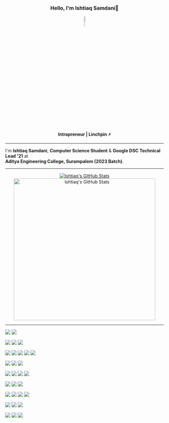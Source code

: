 
<h3 align="center">Hello, I'm Ishtiaq Samdani👋</h3>
<div align="center">
<img src="https://i.pinimg.com/originals/a8/d5/ba/a8d5baeb06fc12c77ccefd0121010d20.gif" width="9%"/>
<p> <b>Intrapreneur | Linchpin ⚡️ </b></p>

</div>

***

I'm <b>Ishtiaq Samdani</b>, <b>Computer Science Student</b> & <b>Google DSC Technical Lead '21</b> at  
<b>Aditya Engineering College, Surampalem (2023 Batch)</b>.  


***
  

<div align="center">



   
<a href="https://github.com/ishtiaqSamdani">
<img align="center" src="https://github-readme-stats.vercel.app/api/top-langs/?username=ishtiaqSamdani&langs_count=8&show_icons=true&theme=tokyonight&bg_color=120deg,22272e,1b2439,1c1f41,261746,360444&hide_border=true&layout=compact" alt="Ishtiaq's GitHub Stats" />
</a>

<a href="https://github.com/ishtiaqSamdani">
<img align="center" src="https://github-readme-stats.vercel.app/api?username=ishtiaqSamdani&show_icons=true&theme=tokyonight&bg_color=120deg,22272e,1b2439,1c1f41,261746,360444&hide_border=true" alt="Ishtiaq's GitHub Stats" width="450rem"/>
</a>

</div>

***


<!-- OS -->
![](https://img.shields.io/badge/OS-Win-informational?style=for-the-badge&logo=Windows&logoColor=white&color=261746&labelColor=360444)
![](https://img.shields.io/badge/OS-Linux-informational?style=for-the-badge&logo=linux&logoColor=white&color=261746&labelColor=360444)


<!-- Editors -->
![](https://img.shields.io/badge/Editor-Pycharm-informational?style=for-the-badge&logo=PyCharm&logoColor=white&color=261746&labelColor=360444)
![](https://img.shields.io/badge/Editor-VS_Code-informational?style=for-the-badge&logo=Visual-Studio-Code&logoColor=white&color=261746&labelColor=360444)
![](https://img.shields.io/badge/Editor-Visual_Studio-informational?style=for-the-badge&logo=Visual-Studio&logoColor=white&color=261746&labelColor=360444)

<!-- Language -->
![](https://img.shields.io/badge/Code-Python-informational?style=for-the-badge&logo=python&logoColor=white&color=261746&labelColor=360444)
![](https://img.shields.io/badge/Code-JavaScript-informational?style=for-the-badge&logo=javascript&logoColor=white&color=261746&labelColor=360444)
![](https://img.shields.io/badge/Code-TypeScript-informational?style=for-the-badge&logo=TypeScript&logoColor=white&color=261746&labelColor=360444)
![](https://img.shields.io/badge/Code-C++-informational?style=for-the-badge&logo=C&logoColor=white&color=261746&labelColor=360444)
![](https://img.shields.io/badge/Code-Golang-informational?style=for-the-badge&logo=go&logoColor=white&color=261746&labelColor=360444)

![](https://img.shields.io/badge/Code-HTML5-informational?style=for-the-badge&logo=HTML5&logoColor=white&labelColor=360444&color=261746)
![](https://img.shields.io/badge/Code-CSS_Wizardry-informational?style=for-the-badge&logo=CSS3&logoColor=white&color=261746&labelColor=360444)
![](https://img.shields.io/badge/Code-Sass-informational?style=for-the-badge&logo=Sass&logoColor=white&labelColor=360444&color=261746)

<!-- FrameWorks Libraries & Tools -->
![](https://img.shields.io/badge/FrameWork-Node.js-informational?style=for-the-badge&logo=Node.js&logoColor=white&color=261746&labelColor=360444)
![](https://img.shields.io/badge/Library-React-informational?style=for-the-badge&logo=React&logoColor=white&color=261746&labelColor=360444)
![](https://img.shields.io/badge/Library-GreenSock-informational?style=for-the-badge&logo=GreenSock&logoColor=white&color=261746&labelColor=360444)
![](https://img.shields.io/badge/FrameWork-Bootstrap-informational?style=for-the-badge&logo=Bootstrap&logoColor=white&color=261746&labelColor=360444)







<!-- Skills -->
![](https://img.shields.io/badge/Skills-Git_Bash-informational?style=for-the-badge&logo=gnu-bash&logoColor=white&color=261746&labelColor=360444)
![](https://img.shields.io/badge/Skills-FastAPI-informational?style=for-the-badge&logo=FastAPI&logoColor=white&color=261746&labelColor=360444)
![](https://img.shields.io/badge/Skills-Figma-informational?style=for-the-badge&logo=Figma&logoColor=white&color=261746&labelColor=360444)

<!-- Competitive -->
![](https://img.shields.io/badge/Competitive-CodeChef-informational?style=for-the-badge&logo=CodeChef&logoColor=white&color=261746&labelColor=360444)
![](https://img.shields.io/badge/Competitive-LeetCode-informational?style=for-the-badge&logo=LeetCode&logoColor=white&color=261746&labelColor=360444)
![](https://img.shields.io/badge/Competitive-HackerRank-informational?style=for-the-badge&logo=HackerRank&logoColor=white&color=261746&labelColor=360444)
![](https://img.shields.io/badge/Competitive-HackerEarth-informational?style=for-the-badge&logo=HackerEarth&logoColor=white&color=261746&labelColor=360444)


<!-- DataBase -->
![](https://img.shields.io/badge/db-PostgreSQL-informational?style=for-the-badge&logo=postgresql&logoColor=white&color=261746&labelColor=360444)
![](https://img.shields.io/badge/db-MongoDB-informational?style=for-the-badge&logo=MongoDB&logoColor=white&color=261746&labelColor=360444)
![](https://img.shields.io/badge/db-Cockroach_db-informational?style=for-the-badge&logo=Cockroach-Labs&logoColor=white&color=261746&labelColor=360444)


<!-- clouds -->
![](https://img.shields.io/badge/Cloud-Firebase-informational?style=for-the-badge&logo=Firebase&logoColor=white&color=261746&labelColor=360444)
![](https://img.shields.io/badge/Cloud-Amazon_AWS-informational?style=for-the-badge&logo=Amazon-AWS&logoColor=white&color=261746&labelColor=360444)
![](https://img.shields.io/badge/Cloud-Heroku-informational?style=for-the-badge&logo=Heroku&logoColor=white&color=261746&labelColor=360444)



